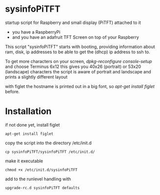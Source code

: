 # sysinfoPiTFT
startup script for Raspberry and small display (PiTFT) attached to it

 - you have a RaspberryPi
 - and you have an adafruit TFT Screen on top of your Raspberry

This script "sysinfoPiTFT" starts with booting, providing information about ram, disk, ip addresses
to be able to get the (dhcp) ip address to ssh to.

To get more characters on your screen, *dpkg-reconfigure console-setup* and choose Terminus 6x12
this gives you 40x26 (portrait) or 53x20 (landscape) characters
the script is aware of portrait and landscape and prints a slightly different layout

with figlet the hostname is printed out in a big font, so *apt-get install figlet* before.



# Installation

if not done yet, install figlet

	apt-get install figlet

copy the script into the directory /etc/init.d

	cp sysinfoPiTFT/sysinfoPiTFT /etc/init.d/

make it executable 

	chmod +x /etc/init.d/sysinfoPiTFT

add to the runlevel handling with 

	upgrade-rc.d sysinfoPiTFT defaults
